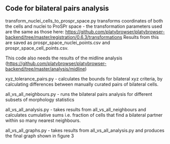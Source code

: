 ## Code for bilateral pairs analysis

transform_nuclei_cells_to_prospr_space.py transforms coordinates of both the cells and nuclei to ProSPr space - the
transformation parameters used are the same as those here: https://github.com/platybrowser/platybrowser-backend/tree/master/registration/0.6.3/transformations
Results from this are saved as prospr_space_nuclei_points.csv and prospr_space_cell_points.csv.

This code also needs the results of the midline analysis (https://github.com/platybrowser/platybrowser-backend/tree/master/analysis/midline)

xyz_tolerance_pairs.py - calculates the bounds for bilateral xyz criteria, by calculating differences between 
manually curated pairs of bilateral cells.

all_vs_all_neighbours.py - runs the bilateral pairs analysis for different subsets of morphology statistics

all_vs_all_analysis.py - takes results from all_vs_all_neighbours and calculates cumulative sums i.e. fraction of cells that
find a bilateral partner within so many nearest neighbours.  

all_vs_all_graphs.py - takes results from all_vs_all_analysis.py and produces the final graph shown in figure 3
